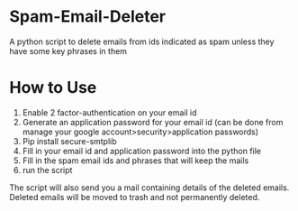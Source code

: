 # Spam-Email-Deleter
A python script to delete emails from ids indicated as spam unless they have some key phrases in them

# How to Use
1) Enable 2 factor-authentication on your email id
2) Generate an application password for your email id (can be done from manage your google account>security>application passwords)
3) Pip install secure-smtplib
4) Fill in your email id and application password into the python file
5) Fill in the spam email ids and phrases that will keep the mails
6) run the script

The script will also send you a mail containing details of the deleted emails. Deleted emails will be moved to trash and not permanently deleted.
